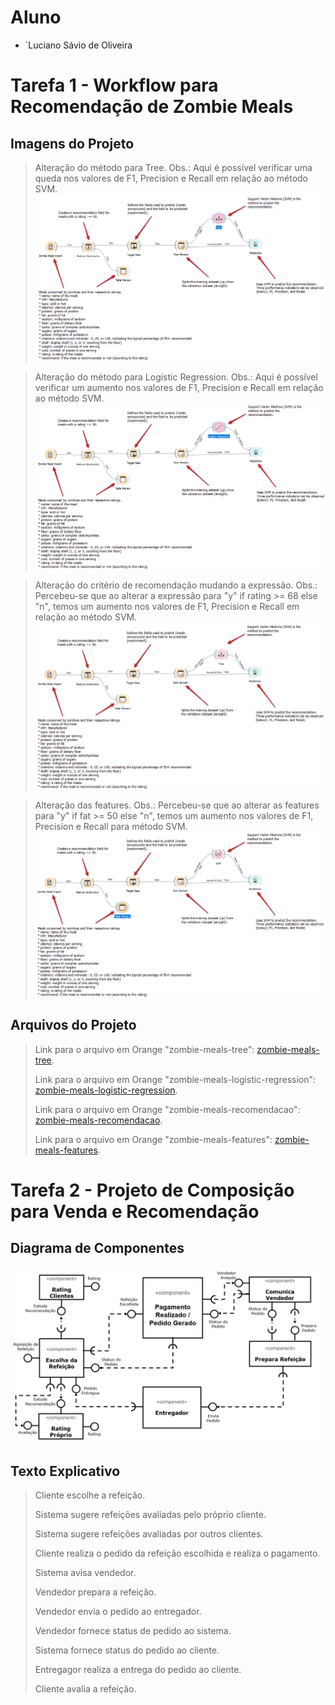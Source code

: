 # Aluno
* `Luciano Sávio de Oliveira

# Tarefa 1 - Workflow para Recomendação de Zombie Meals

## Imagens do Projeto
> Alteração do método para Tree. Obs.: Aqui é possível verificar uma queda nos valores de F1, Precision e Recall em relação ao método SVM.
![Workflow Orange](lab01/images/zombie-meals-tree.png)

> Alteração do método para Logistic Regression. Obs.: Aqui é possível verificar um aumento nos valores de F1, Precision e Recall em relação ao método SVM.
![Workflow Orange](lab01/images/zombie-meals-logistic-regression.png)

> Alteração do critério de recomendação mudando a expressão. Obs.: Percebeu-se que ao alterar a expressão para "y" if rating >= 68 else "n", temos um aumento nos valores de F1, Precision e Recall em relação ao método SVM.
![Workflow Orange](lab01/images/zombie-meals-recomendacao.png)

> Alteração das features. Obs.: Percebeu-se que ao alterar as features para "y" if fat >= 50 else "n", temos um aumento nos valores de F1, Precision e Recall para método SVM.
![Workflow Orange](lab01/images/zombie-meals-features.png)

## Arquivos do Projeto
> Link para o arquivo em Orange "zombie-meals-tree":
[zombie-meals-tree](lab01/orange/zombie-meals-tree.ows).
> 
> Link para o arquivo em Orange "zombie-meals-logistic-regression":
[zombie-meals-logistic-regression](lab01/orange/zombie-meals-logistic-regression.ows).
> 
> Link para o arquivo em Orange "zombie-meals-recomendacao":
[zombie-meals-recomendacao](lab01/orange/zombie-meals-recomendacao.ows).
> 
> Link para o arquivo em Orange "zombie-meals-features":
[zombie-meals-features](lab01/orange/zombie-meals-features.ows).

# Tarefa 2 - Projeto de Composição para Venda e Recomendação

## Diagrama de Componentes
![Fluxo Marketplace](lab01/images/fluxo-marketplace.png)

## Texto Explicativo

> Cliente escolhe a refeição.
> 
> Sistema sugere refeições avaliadas pelo próprio cliente.
> 
> Sistema sugere refeições avaliadas por outros clientes.
> 
> Cliente realiza o pedido da refeição escolhida e realiza o pagamento.
> 
> Sistema avisa vendedor.
> 
> Vendedor prepara a refeição.
> 
> Vendedor envia o pedido ao entregador.
> 
> Vendedor fornece status de pedido ao sistema.
> 
> Sistema fornece status do pedido ao cliente.
> 
> Entregagor realiza a entrega do pedido ao cliente.
> 
> Cliente avalia a refeição.
